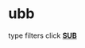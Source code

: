 # ubb
type filters
click **[SUB](ubo://subscribe?location=raw.githubusercontent.com/anon9931/ub/master/filter.txt)**
